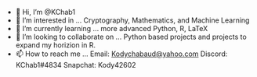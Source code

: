 - 👋 Hi, I’m @KChab1
- 👀 I’m interested in ... Cryptography, Mathematics, and Machine Learning
- 🌱 I’m currently learning ... more advanced Python, R, LaTeX
- 💞️ I’m looking to collaborate on ... Python based projects and projects to expand my horizion in R. 
- 📫 How to reach me ... 
Email: Kodychabaud@yahoo.com
Discord: KChab1#4834
Snapchat: Kody42602
<!---
KChab1/KChab1 is a ✨ special ✨ repository because its `README.md` (this file) appears on your GitHub profile.
You can click the Preview link to take a look at your changes.
--->
